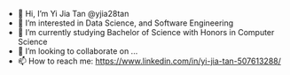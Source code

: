 - 👋 Hi, I’m Yi Jia Tan @yjia28tan
- 👀 I’m interested in Data Science, and Software Engineering
- 🌱 I’m currently studying Bachelor of Science with Honors in Computer Science 
- 💞️ I’m looking to collaborate on ...
- 📫 How to reach me: https://www.linkedin.com/in/yi-jia-tan-507613288/

<!---
yjia28tan/yjia28tan is a ✨ special ✨ repository because its `README.md` (this file) appears on your GitHub profile.
You can click the Preview link to take a look at your changes.
--->
